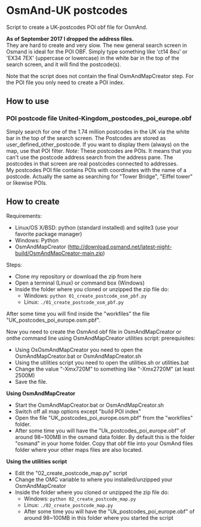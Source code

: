 # OsmAnd-UK postcodes
Script to create a UK-postcodes POI obf file for OsmAnd.

**As of September 2017 I dropped the address files.**<br>
They are hard to create and very slow. The new general search screen in Osmand is ideal for the POI OBF. Simply type something like 'ct14 8eu' or 'EX34 7EX' (uppercase or lowercase) in the white bar in the top of the search screen, and it will find the postcode(s).<br>

Note that the script does not contain the final OsmAndMapCreator step. For the POI file you only need to create a POI index.

## How to use
### POI postcode file United-Kingdom_postcodes_poi_europe.obf
Simply search for one of the 1.74 million postcodes in the UK via the white bar in the top of the search screen.
The Postcodes are stored as user_defined_other_postcode. If you want to display them (always) on the map, use that POI filter.
*Note*: These postcodes are POIs. It means that you can't use the postcode address search from the address pane. The postcodes in that screen are real postcodes connected to addresses.<br>
My postcodes POI file contains POIs with coordinates with the name of a postcode. Actually the same as searching for "Tower Bridge", "Eiffel tower" or likewise POIs.


## How to create
Requirements:
* Linux/OS X/BSD: python (standard installed) and sqlite3 (use your favorite package manager)
* Windows: Python
* OsmAndMapCreator (http://download.osmand.net/latest-night-build/OsmAndMapCreator-main.zip)

Steps:
* Clone my repository or download the zip from here
* Open a terminal (Linux) or command box (Windows)
* Inside the folder where you cloned or unzipped the zip file do:
  - Windows: `python 01_create_postcode_osm_pbf.py`
  - Linux: `./01_create_postcode_osm_pbf.py`

After some time you will find inside the "workfiles" the file "UK_postcodes_poi_europe.osm.pbf".

Now you need to create the OsmAnd obf file in OsmAndMapCreator or onthe command line using OsmAndMapCreator utilities script:
prerequisites:
* Using OsOsmAndMapCreator you need to open the OsmAndMapCreator.bat or OsmAndMapCreator.sh
* Using the utilities script you need to open the utilities.sh or utilities.bat
* Change the value "-Xmx720M" to something like "-Xmx2720M" (at least 2500M)
* Save the file.

**Using OsmAndMapCreator**
* Start the OsmAndMapCreator.bat or OsmAndMapCreator.sh
* Switch off all map options except "build POI index"
* Open the file "UK_postcodes_poi_europe.osm.pbf" from the "workfiles" folder.
* After some time you will have the "Uk_postcodes_poi_europe.obf" of around 98~100MB in the osmand data folder. By default this is the folder "osmand" in your home folder. Copy that obf file into your OsmAnd files folder where your other maps files are also located.

**Using the utilities script**
* Edit the "02_create_postcode_map.py" script
* Change the OMC variable to where you installed/unzipped your OsmAndMapCreator
* Inside the folder where you cloned or unzipped the zip file do:
  - Windows: `python 02_create_postcode_map.py`
  - Linux: `./02_create_postcode_map.py`
  - After some time you will have the "Uk_postcodes_poi_europe.obf" of around 98~100MB in this folder where you started the script
